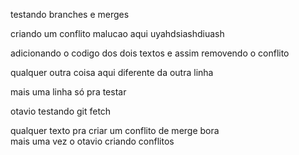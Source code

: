 testando branches e merges

criando um conflito malucao aqui uyahdsiashdiuash

adicionando o codigo dos dois textos e assim removendo o conflito 

qualquer outra coisa aqui diferente da outra linha

mais uma linha só pra testar

otavio testando git fetch

qualquer texto pra criar um conflito de merge bora  
mais uma vez o otavio criando conflitos
